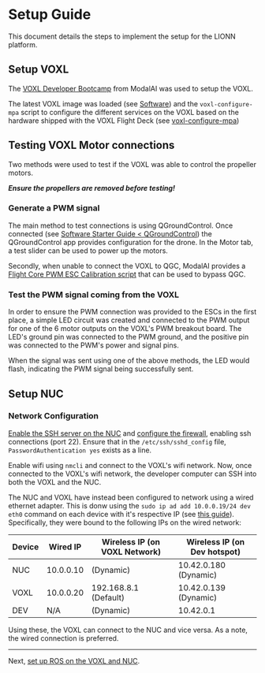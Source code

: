 # Setup Guide
This document details the steps to implement the setup for the LIONN platform.

## Setup VOXL

The [VOXL Developer Bootcamp](https://docs.modalai.com/voxl-developer-bootcamp/) from ModalAI was used to setup the VOXL.

The latest VOXL image was loaded (see [Software](../software/README.md#operating-systems)) and the `voxl-configure-mpa` script to configure the different services on the VOXL based on the hardware shipped with the VOXL Flight Deck (see [voxl-configure-mpa](https://docs.modalai.com/voxl-configure-mpa/))

## Testing VOXL Motor connections

Two methods were used to test if the VOXL was able to control the propeller motors.

***Ensure the propellers are removed before testing!***

### Generate a PWM signal

The main method to test connections is using QGroundControl. Once connected (see [Software Starter Guide < QGroundControl](../software/starter.md#qgroundcontrol)) the QGroundControl app provides configuration for the drone. In the Motor tab, a test slider can be used to power up the motors.

Secondly, when unable to connect the VOXL to QGC, ModalAI provides a [Flight Core PWM ESC Calibration script](https://docs.modalai.com/flight-core-pwm-esc-calibration/) that can be used to bypass QGC.

### Test the PWM signal coming from the VOXL

In order to ensure the PWM connection was provided to the ESCs in the first place, a simple LED circuit was created and connected to the PWM output for one of the 6 motor outputs on the VOXL's PWM breakout board. The LED's ground pin was connected to the PWM ground, and the positive pin was connected to the PWM's power and signal pins.

When the signal was sent using one of the above methods, the LED would flash, indicating the PWM signal being successfully sent.

## Setup NUC


### Network Configuration
[Enable the SSH server on the NUC](https://www.cyberciti.biz/faq/how-to-install-ssh-on-ubuntu-linux-using-apt-get/) and [configure the firewall](https://www.cyberciti.biz/faq/howto-configure-setup-firewall-with-ufw-on-ubuntu-linux/), enabling ssh connections (port 22). Ensure that in the `/etc/ssh/sshd_config` file, `PasswordAuthentication yes` exists as a line.

Enable wifi using `nmcli` and connect to the VOXL's wifi network.
Now, once connected to the VOXL's wifi network, the developer computer can SSH into both the VOXL and the NUC.

The NUC and VOXL have instead been configured to network using a wired ethernet adapter. This is donw using the `sudo ip ad add 10.0.0.19/24 dev eth0` command on each device with it's respective IP (see [this guide](https://askubuntu.com/a/116680)). Specifically, they were bound to the following IPs on the wired network:

| Device | Wired IP  | Wireless IP (on VOXL Network) | Wireless IP (on Dev hotspot) |
|--------|-----------|-------------------------------|------------------------------|
|  NUC   | 10.0.0.10 | (Dynamic)                     | 10.42.0.180 (Dynamic)        |
|  VOXL  | 10.0.0.20 | 192.168.8.1 (Default)         | 10.42.0.139 (Dynamic)        |
|  DEV   | N/A       | (Dynamic)                     | 10.42.0.1                    |

Using these, the VOXL can connect to the NUC and vice versa. As a note, the wired connection is preferred.

---
Next, [set up ROS on the VOXL and NUC]().